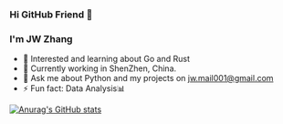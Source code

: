 ### Hi GitHub Friend 👋


### I'm JW Zhang

- 💪 Interested and learning about Go and Rust
- 🌱 Currently working in ShenZhen, China.
- 💬 Ask me about Python and my projects on [jw.mail001@gmail.com](mailto:jw.mail001@gmail.com)
- ⚡ Fun fact: Data Analysis📊

[![Anurag's GitHub stats](https://github-readme-stats.vercel.app/api?username=JW-Zhang001&show_icons=true&count_private=true&theme=radical)](https://github.com/anuraghazra/github-readme-stats)




<!--
**JW-Zhang001/JW-Zhang001** is a ✨ _special_ ✨ repository because its `README.md` (this file) appears on your GitHub profile.

Here are some ideas to get you started:

- 🔭 I’m currently working on ...
- 🌱 I’m currently learning ...
- 👯 I’m looking to collaborate on ...
- 🤔 I’m looking for help with ...
- 💬 Ask me about ...
- 📫 How to reach me: ...
- 😄 Pronouns: ...
- ⚡ Fun fact: ...
-->

